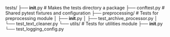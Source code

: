 tests/
├── __init__.py           # Makes the tests directory a package
├── conftest.py          # Shared pytest fixtures and configuration
├── preprocessing/       # Tests for preprocessing module
│   ├── __init__.py
│   ├── test_archive_processor.py
│   └── test_text_cleaner.py
└── utils/              # Tests for utilities module
    ├── __init__.py
    └── test_logging_config.py
